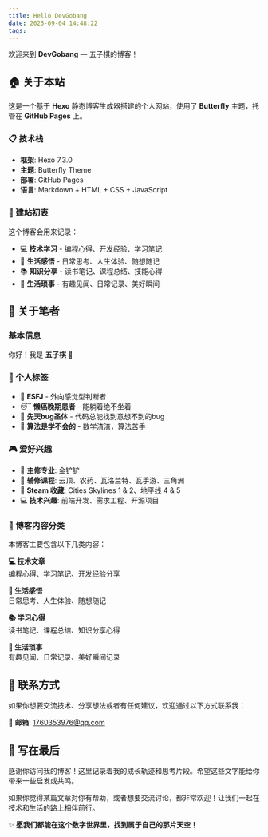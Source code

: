 ```yaml
---
title: Hello DevGobang
date: 2025-09-04 14:48:22
tags:
---
```


欢迎来到 **DevGobang** — 五子棋的博客！

## 🏠 关于本站

这是一个基于 **Hexo** 静态博客生成器搭建的个人网站，使用了 **Butterfly** 主题，托管在 **GitHub Pages** 上。

### 📋 技术栈

- **框架**: Hexo 7.3.0
- **主题**: Butterfly Theme
- **部署**: GitHub Pages
- **语言**: Markdown + HTML + CSS + JavaScript

### 🎯 建站初衷

这个博客会用来记录：

- 💻 **技术学习** - 编程心得、开发经验、学习笔记
- 💭 **生活感悟** - 日常思考、人生体验、随想随记  
- 📚 **知识分享** - 读书笔记、课程总结、技能心得
- 🌈 **生活琐事** - 有趣见闻、日常记录、美好瞬间

## 👋 关于笔者

### 基本信息

你好！我是 **五子棋** 🎯  

### 🧩 个人标签

- 🧠 **ESFJ** - 外向感觉型判断者
- 😴 **懒癌晚期患者** - 能躺着绝不坐着
- 🐛 **先天bug圣体** - 代码总能找到意想不到的bug
- 🧮 **算法是学不会的** - 数学渣渣，算法苦手

### 🎮 爱好兴趣

- 🎲 **主修专业**: 金铲铲
- 🎯 **辅修课程**: 云顶、农药、瓦洛兰特、瓦手游、三角洲
- 🚗 **Steam 收藏**: Cities Skylines 1 & 2、地平线 4 & 5
- 💻 **技术兴趣**: 前端开发、需求工程、开源项目

### 📝 博客内容分类

本博客主要包含以下几类内容：

**💻 技术文章**  
编程心得、学习笔记、开发经验分享

**💭 生活感悟**  
日常思考、人生体验、随想随记

**📚 学习心得**  
读书笔记、课程总结、知识分享心得

**🌈 生活琐事**  
有趣见闻、日常记录、美好瞬间记录

## 🤝 联系方式

如果你想要交流技术、分享想法或者有任何建议，欢迎通过以下方式联系我：

📧 **邮箱**: <1760353976@qq.com>

## 💌 写在最后

感谢你访问我的博客！这里记录着我的成长轨迹和思考片段。希望这些文字能给你带来一些启发或共鸣。

如果你觉得某篇文章对你有帮助，或者想要交流讨论，都非常欢迎！让我们一起在技术和生活的路上相伴前行。

✨ **愿我们都能在这个数字世界里，找到属于自己的那片天空！**
